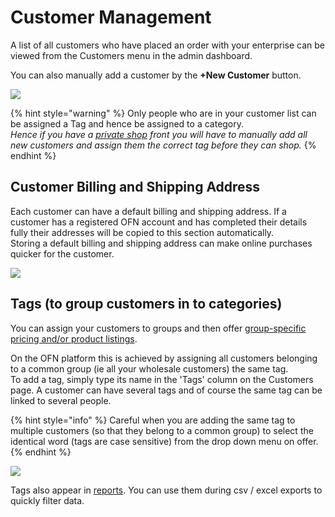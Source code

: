 # Customer Management

A list of all customers who have placed an order with your enterprise can be viewed from the Customers menu in the admin dashboard.

You can also manually add a customer by the **+New Customer** button. 

![](../../../.gitbook/assets/customer1%20%281%29%20%281%29%20%281%29.jpg)

{% hint style="warning" %}
Only people who are in your customer list can be assigned a Tag and hence be assigned to a category.  
_Hence if you have a_ [_private shop_](../private-shopfront.md) _front you will have to manually add all new customers and assign them the correct tag before they can shop._
{% endhint %}

## Customer Billing and Shipping Address

Each customer can have a default billing and shipping address.  If a customer has a registered OFN account and has completed their details fully their addresses will be copied to this section automatically.  
Storing a default billing and shipping address can make online purchases quicker for the customer.

![](../../../.gitbook/assets/customeraddress.jpg)

## Tags \(to group customers in to categories\)

You can assign your customers to groups and then offer [group-specific pricing and/or product listings](tags-and-tag-rules.md#customer-specific-pricing).

On the OFN platform this is achieved by assigning all customers belonging to a common group \(ie all your wholesale customers\) the same tag.  
To add a tag, simply type its name in the 'Tags' column on the Customers page. A customer can have several tags and of course the same tag can be linked to several people. 

{% hint style="info" %}
Careful when you are adding the same tag to multiple customers \(so that they belong to a common group\) to select the identical word \(tags are case sensitive\) from the drop down menu on offer.
{% endhint %}

![](../../../.gitbook/assets/tags1.jpg)

Tags also appear in [reports](../../reports.md). You can use them during csv / excel exports to quickly filter data.

